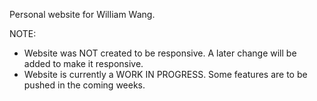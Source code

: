 Personal website for William Wang. 

NOTE: 
- Website was NOT created to be responsive. A later change will be added to make it responsive. 
- Website is currently a WORK IN PROGRESS. Some features are to be pushed in the coming weeks. 
